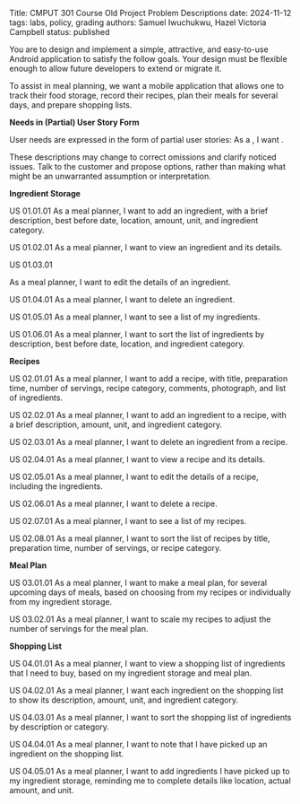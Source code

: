 Title: CMPUT 301 Course Old Project Problem Descriptions
date: 2024-11-12
tags: labs, policy, grading
authors: Samuel Iwuchukwu, Hazel Victoria Campbell
status: published

You are to design and implement a simple, attractive, and easy-to-use Android application to satisfy the follow goals. Your design must be flexible enough to allow future developers to extend or migrate it.

To assist in meal planning, we want a mobile application that allows one to track their food storage, record their recipes, plan their meals for several days, and prepare shopping lists.

**Needs in (Partial) User Story Form**

User needs are expressed in the form of partial user stories:
As a <role>, I want <goal>.

These descriptions may change to correct omissions and clarify noticed issues. Talk to the customer and propose options, rather than making what might be an unwarranted assumption or interpretation.

**Ingredient Storage**

US 01.01.01
As a meal planner, I want to add an ingredient, with a brief description, best before date, location, amount, unit, and ingredient category.

US 01.02.01
As a meal planner, I want to view an ingredient and its details.

US 01.03.01

As a meal planner, I want to edit the details of an ingredient.

US 01.04.01
As a meal planner, I want to delete an ingredient.

US 01.05.01
As a meal planner, I want to see a list of my ingredients.

US 01.06.01
As a meal planner, I want to sort the list of ingredients by description, best before date, location, and ingredient category.

**Recipes**

US 02.01.01
As a meal planner, I want to add a recipe, with title, preparation time, number of servings, recipe category, comments, photograph, and list of ingredients.

US 02.02.01
As a meal planner, I want to add an ingredient to a recipe, with a brief description, amount, unit, and ingredient category.

US 02.03.01
As a meal planner, I want to delete an ingredient from a recipe.

US 02.04.01
As a meal planner, I want to view a recipe and its details.

US 02.05.01
As a meal planner, I want to edit the details of a recipe, including the ingredients.

US 02.06.01
As a meal planner, I want to delete a recipe.

US 02.07.01
As a meal planner, I want to see a list of my recipes.

US 02.08.01
As a meal planner, I want to sort the list of recipes by title, preparation time, number of servings, or recipe category.

**Meal Plan**

US 03.01.01
As a meal planner, I want to make a meal plan, for several upcoming days of meals, based on choosing from my recipes or individually from my ingredient storage.

US 03.02.01
As a meal planner, I want to scale my recipes to adjust the number of servings for the meal plan.

**Shopping List**

US 04.01.01
As a meal planner, I want to view a shopping list of ingredients that I need to buy, based on my ingredient storage and meal plan.

US 04.02.01
As a meal planner, I want each ingredient on the shopping list to show its description, amount, unit, and ingredient category.

US 04.03.01
As a meal planner, I want to sort the shopping list of ingredients by description or  category.

US 04.04.01
As a meal planner, I want to note that I have picked up an ingredient on the shopping list.

US 04.05.01
As a meal planner, I want to add ingredients I have picked up to my ingredient storage, reminding me to complete details like location, actual amount, and unit.

